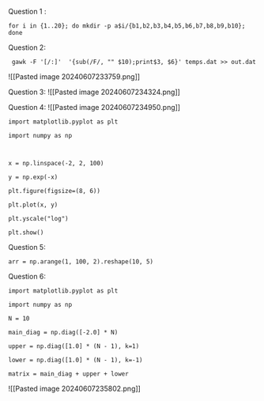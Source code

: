 Question 1 : 
```
for i in {1..20}; do mkdir -p a$i/{b1,b2,b3,b4,b5,b6,b7,b8,b9,b10}; done
```
Question 2:
```
 gawk -F '[/:]'  '{sub(/F/, "" $10);print$3, $6}' temps.dat >> out.dat
 ```
![[Pasted image 20240607233759.png]]

Question 3:
![[Pasted image 20240607234324.png]]

Question 4:
![[Pasted image 20240607234950.png]]

```
import matplotlib.pyplot as plt

import numpy as np

  

x = np.linspace(-2, 2, 100)

y = np.exp(-x)

plt.figure(figsize=(8, 6))

plt.plot(x, y)

plt.yscale("log")

plt.show()
```



Question 5:
```
arr = np.arange(1, 100, 2).reshape(10, 5)
```

Question 6:
```
import matplotlib.pyplot as plt

import numpy as np

N = 10

main_diag = np.diag([-2.0] * N)

upper = np.diag([1.0] * (N - 1), k=1)

lower = np.diag([1.0] * (N - 1), k=-1)

matrix = main_diag + upper + lower

```
![[Pasted image 20240607235802.png]]
